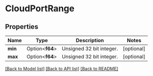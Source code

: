 # CloudPortRange

## Properties

Name | Type | Description | Notes
------------ | ------------- | ------------- | -------------
**min** | Option<**f64**> | Unsigned 32 bit integer. | [optional]
**max** | Option<**f64**> | Unsigned 32 bit integer. | [optional]

[[Back to Model list]](../README.md#documentation-for-models) [[Back to API list]](../README.md#documentation-for-api-endpoints) [[Back to README]](../README.md)


